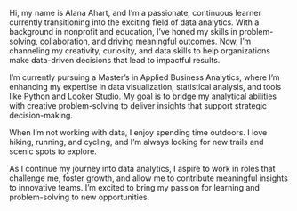 Hi, my name is Alana Ahart, and I’m a passionate, continuous learner currently transitioning into the exciting field of data analytics. With a background in nonprofit and education, I’ve honed my skills in problem-solving, collaboration, and driving meaningful outcomes. Now, I’m channeling my creativity, curiosity, and data skills to help organizations make data-driven decisions that lead to impactful results.

I’m currently pursuing a Master’s in Applied Business Analytics, where I’m enhancing my expertise in data visualization, statistical analysis, and tools like Python and Looker Studio. My goal is to bridge my analytical abilities with creative problem-solving to deliver insights that support strategic decision-making.

When I’m not working with data, I enjoy spending time outdoors. I love hiking, running, and cycling, and I’m always looking for new trails and scenic spots to explore.

As I continue my journey into data analytics, I aspire to work in roles that challenge me, foster growth, and allow me to contribute meaningful insights to innovative teams. I’m excited to bring my passion for learning and problem-solving to new opportunities.
